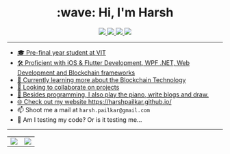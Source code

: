 <h1 align="center">:wave: Hi, I'm Harsh</h1>

<p align="center">
  <a href="https://harshpailkar.github.io/">
    <img src="https://img.shields.io/badge/website-000000?style=for-the-badge&logo=About.me&logoColor=white">
  </a>
  <a href="https://www.linkedin.com/in/harsh-pailkar/">
    <img src="https://img.shields.io/badge/LinkedIn-0077B5?style=for-the-badge&logo=linkedin&logoColor=white">
   <a/>
  <a href="https://github.com/harshpailkar">
    <img src="https://img.shields.io/badge/harshpailkar-100000?style=for-the-badge&logo=github&logoColor=white">
   <a/>
  <a href="https://twitter.com/harsh_pailkar">
    <img src="https://img.shields.io/badge/@harsh_pailkar-1DA1F2?style=for-the-badge&logo=twitter&logoColor=white">
</p>

---
    
- 🎓 Pre-final year student at VIT
- 🛠 Proficient with iOS & Flutter Development, WPF .NET, Web Development and Blockchain frameworks
- 🌱 Currently learning more about the Blockchain Technology
- 👯 Looking to collaborate on projects
- 💬 Besides programming, I also play the piano, write blogs and draw.
- 🌐 Check out my website https://harshpailkar.github.io/
- 📫 Shoot me a mail at `harsh.pailkar@gmail.com`
- 🤖 Am I testing my code? Or is it testing me...

---

<table align="center" cellspacing="0" cellpadding="0" border="0">
  <tr>
    <td>
      <a href="https://github.com/harshpailkar">
        <img src="https://github-readme-stats.vercel.app/api?username=harshpailkar&show_icons=true&include_all_commits=true&theme=tokyonight">
      <a/>
    </td>
    <td>
      <a href="https://github.com/harshpailkar">
        <img src="https://github-readme-stats.vercel.app/api/top-langs/?username=harshpailkar&layout=compact&theme=tokyonight">
      <a/>
    </td>
   </tr>
</table>
